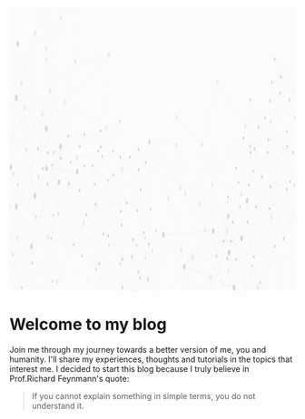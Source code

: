 
<img src="images/bg_13.jpg" width="2000" height="500" />

# Welcome to my blog

Join me through my journey towards a better version of me, you and humanity. I'll share my experiences, thoughts and tutorials in the topics that interest me. I decided to start this blog because I truly believe in Prof.Richard Feynmann's quote:
> If you cannot explain something in simple terms, you do not understand it.

